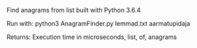 Find anagrams from list built with Python 3.6.4

Run with:
python3 AnagramFinder.py lemmad.txt aarmatupidaja

Returns:
Execution time in microseconds, list, of, anagrams

